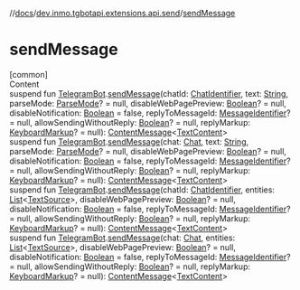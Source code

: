 //[docs](../../index.md)/[dev.inmo.tgbotapi.extensions.api.send](index.md)/[sendMessage](send-message.md)



# sendMessage  
[common]  
Content  
suspend fun [TelegramBot](../dev.inmo.tgbotapi.bot/index.md#%5Bdev.inmo.tgbotapi.bot%2FTelegramBot%2F%2F%2FPointingToDeclaration%2F%5D%2FClasslikes%2F625018081).[sendMessage](send-message.md)(chatId: [ChatIdentifier](../dev.inmo.tgbotapi.types/-chat-identifier/index.md), text: [String](https://kotlinlang.org/api/latest/jvm/stdlib/kotlin/-string/index.html), parseMode: [ParseMode](../dev.inmo.tgbotapi.types.ParseMode/-parse-mode/index.md)? = null, disableWebPagePreview: [Boolean](https://kotlinlang.org/api/latest/jvm/stdlib/kotlin/-boolean/index.html)? = null, disableNotification: [Boolean](https://kotlinlang.org/api/latest/jvm/stdlib/kotlin/-boolean/index.html) = false, replyToMessageId: [MessageIdentifier](../dev.inmo.tgbotapi.types/index.md#%5Bdev.inmo.tgbotapi.types%2FMessageIdentifier%2F%2F%2FPointingToDeclaration%2F%5D%2FClasslikes%2F625018081)? = null, allowSendingWithoutReply: [Boolean](https://kotlinlang.org/api/latest/jvm/stdlib/kotlin/-boolean/index.html)? = null, replyMarkup: [KeyboardMarkup](../dev.inmo.tgbotapi.types.buttons/-keyboard-markup/index.md)? = null): [ContentMessage](../dev.inmo.tgbotapi.types.message.abstracts/-content-message/index.md)<[TextContent](../dev.inmo.tgbotapi.types.message.content/-text-content/index.md)>  
suspend fun [TelegramBot](../dev.inmo.tgbotapi.bot/index.md#%5Bdev.inmo.tgbotapi.bot%2FTelegramBot%2F%2F%2FPointingToDeclaration%2F%5D%2FClasslikes%2F625018081).[sendMessage](send-message.md)(chat: [Chat](../dev.inmo.tgbotapi.types.chat.abstracts/-chat/index.md), text: [String](https://kotlinlang.org/api/latest/jvm/stdlib/kotlin/-string/index.html), parseMode: [ParseMode](../dev.inmo.tgbotapi.types.ParseMode/-parse-mode/index.md)? = null, disableWebPagePreview: [Boolean](https://kotlinlang.org/api/latest/jvm/stdlib/kotlin/-boolean/index.html)? = null, disableNotification: [Boolean](https://kotlinlang.org/api/latest/jvm/stdlib/kotlin/-boolean/index.html) = false, replyToMessageId: [MessageIdentifier](../dev.inmo.tgbotapi.types/index.md#%5Bdev.inmo.tgbotapi.types%2FMessageIdentifier%2F%2F%2FPointingToDeclaration%2F%5D%2FClasslikes%2F625018081)? = null, allowSendingWithoutReply: [Boolean](https://kotlinlang.org/api/latest/jvm/stdlib/kotlin/-boolean/index.html)? = null, replyMarkup: [KeyboardMarkup](../dev.inmo.tgbotapi.types.buttons/-keyboard-markup/index.md)? = null): [ContentMessage](../dev.inmo.tgbotapi.types.message.abstracts/-content-message/index.md)<[TextContent](../dev.inmo.tgbotapi.types.message.content/-text-content/index.md)>  
suspend fun [TelegramBot](../dev.inmo.tgbotapi.bot/index.md#%5Bdev.inmo.tgbotapi.bot%2FTelegramBot%2F%2F%2FPointingToDeclaration%2F%5D%2FClasslikes%2F625018081).[sendMessage](send-message.md)(chatId: [ChatIdentifier](../dev.inmo.tgbotapi.types/-chat-identifier/index.md), entities: [List](https://kotlinlang.org/api/latest/jvm/stdlib/kotlin.collections/-list/index.html)<[TextSource](../dev.inmo.tgbotapi.CommonAbstracts/-text-source/index.md)>, disableWebPagePreview: [Boolean](https://kotlinlang.org/api/latest/jvm/stdlib/kotlin/-boolean/index.html)? = null, disableNotification: [Boolean](https://kotlinlang.org/api/latest/jvm/stdlib/kotlin/-boolean/index.html) = false, replyToMessageId: [MessageIdentifier](../dev.inmo.tgbotapi.types/index.md#%5Bdev.inmo.tgbotapi.types%2FMessageIdentifier%2F%2F%2FPointingToDeclaration%2F%5D%2FClasslikes%2F625018081)? = null, allowSendingWithoutReply: [Boolean](https://kotlinlang.org/api/latest/jvm/stdlib/kotlin/-boolean/index.html)? = null, replyMarkup: [KeyboardMarkup](../dev.inmo.tgbotapi.types.buttons/-keyboard-markup/index.md)? = null): [ContentMessage](../dev.inmo.tgbotapi.types.message.abstracts/-content-message/index.md)<[TextContent](../dev.inmo.tgbotapi.types.message.content/-text-content/index.md)>  
suspend fun [TelegramBot](../dev.inmo.tgbotapi.bot/index.md#%5Bdev.inmo.tgbotapi.bot%2FTelegramBot%2F%2F%2FPointingToDeclaration%2F%5D%2FClasslikes%2F625018081).[sendMessage](send-message.md)(chat: [Chat](../dev.inmo.tgbotapi.types.chat.abstracts/-chat/index.md), entities: [List](https://kotlinlang.org/api/latest/jvm/stdlib/kotlin.collections/-list/index.html)<[TextSource](../dev.inmo.tgbotapi.CommonAbstracts/-text-source/index.md)>, disableWebPagePreview: [Boolean](https://kotlinlang.org/api/latest/jvm/stdlib/kotlin/-boolean/index.html)? = null, disableNotification: [Boolean](https://kotlinlang.org/api/latest/jvm/stdlib/kotlin/-boolean/index.html) = false, replyToMessageId: [MessageIdentifier](../dev.inmo.tgbotapi.types/index.md#%5Bdev.inmo.tgbotapi.types%2FMessageIdentifier%2F%2F%2FPointingToDeclaration%2F%5D%2FClasslikes%2F625018081)? = null, allowSendingWithoutReply: [Boolean](https://kotlinlang.org/api/latest/jvm/stdlib/kotlin/-boolean/index.html)? = null, replyMarkup: [KeyboardMarkup](../dev.inmo.tgbotapi.types.buttons/-keyboard-markup/index.md)? = null): [ContentMessage](../dev.inmo.tgbotapi.types.message.abstracts/-content-message/index.md)<[TextContent](../dev.inmo.tgbotapi.types.message.content/-text-content/index.md)>  



